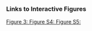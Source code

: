 ### Links to Interactive Figures

[Figure 3: ](https://github.com/m-ippoliti/test_fig3d/blob/main/interactive_fig3.html)
[Figure S4: ](https://github.com/m-ippoliti/test_fig3d/blob/main/interactive_figS4.html)
[Figure S5: ](https://github.com/m-ippoliti/test_fig3d/blob/main/interactive_figS5.html)
